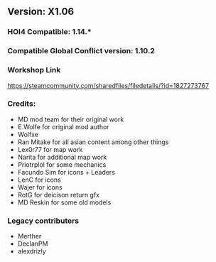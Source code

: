 ## Version: X1.06
### HOI4 Compatible: 1.14.*
### Compatible Global Conflict version: 1.10.2
### Workshop Link
https://steamcommunity.com/sharedfiles/filedetails/?id=1827273767
### Credits:
- MD mod team for their original work
- E.Wolfe for original mod author
- Wolfxe
- Ran Mitake for all asian content among other things
- Lex0r77 for map work
- Narita for additional map work
- Priotrplol for some mechanics
- Facundo Sim for icons + Leaders
- LenC for icons
- Wajer for icons
- RotG for deicison return gfx
- MD Reskin for some old models

### Legacy contributers
- Merther
- DeclanPM
- alexdrizly
